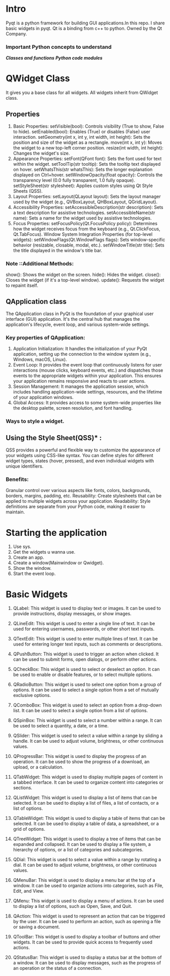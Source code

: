# Intro
Pyqt is a python framework for building GUI applications.In this repo. I share basic widgets in pyqt. Qt is a binding from c++ to python. Owned by the Qt Company.

### Important Python concepts to understand 
_**Classes and functions**_
_**Python code modules**_

# QWidget Class 
It gives you a base class for all widgets.
All widgets inherit from QWidget class.
## Properties 
1. Basic Properties:
setVisible(bool): Controls visibility (True to show, False to hide).
setEnabled(bool): Enables (True) or disables (False) user interaction.
setGeometry(int x, int y, int width, int height): Sets the position and size of the widget as a rectangle.
move(int x, int y): Moves the widget to a new top-left corner position.
resize(int width, int height): Changes the widget's size.
2. Appearance Properties:
setFont(QFont font): Sets the font used for text within the widget.
setToolTip(str tooltip): Sets the tooltip text displayed on hover.
setWhatsThis(str whatsThis): Sets the longer explanation displayed on Ctrl+hover.
setWindowOpacity(float opacity): Controls the transparency level (0.0 fully transparent, 1.0 fully opaque).
setStyleSheet(str stylesheet): Applies custom styles using Qt Style Sheets (QSS).
3. Layout Properties:
setLayout(QLayout layout): Sets the layout manager used by the widget (e.g., QVBoxLayout, QHBoxLayout, QGridLayout).
4. Accessibility Properties:
setAccessibleDescription(str description): Sets a text description for assistive technologies.
setAccessibleName(str name): Sets a name for the widget used by assistive technologies.
5. Focus Properties:
setFocusPolicy(Qt.FocusPolicy policy): Determines how the widget receives focus from the keyboard (e.g., Qt.ClickFocus, Qt.TabFocus).
Window System Integration Properties (for top-level widgets):
setWindowFlags(Qt.WindowFlags flags): Sets window-specific behavior (resizable, closable, modal, etc.).
setWindowTitle(str title): Sets the title displayed in the window's title bar.
### Note ::Additional Methods:
show(): Shows the widget on the screen.
hide(): Hides the widget.
close(): Closes the widget (if it's a top-level window).
update(): Requests the widget to repaint itself.

## QApplication class 
The QApplication class in PyQt is the foundation of your graphical user interface (GUI) application. It's the central hub that manages the application's lifecycle, event loop, and various system-wide settings. 

### Key properties of QApplication:
1. Application Initialization: It handles the initialization of your PyQt application, setting up the connection to the window system (e.g., Windows, macOS, Linux).
2. Event Loop: It provides the event loop that continuously listens for user interactions (mouse clicks, keyboard events, etc.) and dispatches those events to the appropriate widgets within your application. This ensures your application remains responsive and reacts to user actions.
3. Session Management: It manages the application session, which includes handling application-wide settings, resources, and the lifetime of your application windows.
4. Global Access: It provides access to some system-wide properties like the desktop palette, screen resolution, and font handling.

### Ways to style a widget.
## Using the Style Sheet(QSS)* :
QSS provides a powerful and flexible way to customize the appearance of your widgets using CSS-like syntax.
You can define styles for different widget types, states (hover, pressed), and even individual widgets with unique identifiers.
### Benefits:
Granular control over various aspects like fonts, colors, backgrounds, borders, margins, padding, etc.
Reusability: Create stylesheets that can be applied to multiple widgets across your application.
Readability: Style definitions are separate from your Python code, making it easier to maintain.

# Starting the application
1. Use sys.
2. Get the widgets u wanna use. 
3. Create an app.
4. Create a window(Mainwindow or Qwidget).
5. Show the window.
6. Start the event loop.


# Basic Widgets

1. QLabel: This widget is used to display text or images. It can be used to provide instructions, display messages, or show images.

2. QLineEdit: This widget is used to enter a single line of text. It can be used for entering usernames, passwords, or other short text inputs.

3. QTextEdit: This widget is used to enter multiple lines of text. It can be used for entering longer text inputs, such as comments or descriptions.

4. QPushButton: This widget is used to trigger an action when clicked. It can be used to submit forms, open dialogs, or perform other actions.

5. QCheckBox: This widget is used to select or deselect an option. It can be used to enable or disable features, or to select multiple options.

6. QRadioButton: This widget is used to select one option from a group of options. It can be used to select a single option from a set of mutually exclusive options.

7. QComboBox: This widget is used to select an option from a drop-down list. It can be used to select a single option from a list of options.

8. QSpinBox: This widget is used to select a number within a range. It can be used to select a quantity, a date, or a time.

9. QSlider: This widget is used to select a value within a range by sliding a handle. It can be used to adjust volume, brightness, or other continuous values.

10. QProgressBar: This widget is used to display the progress of an operation. It can be used to show the progress of a download, an upload, or a calculation.

11. QTabWidget: This widget is used to display multiple pages of content in a tabbed interface. It can be used to organize content into categories or sections.

12. QListWidget: This widget is used to display a list of items that can be selected. It can be used to display a list of files, a list of contacts, or a list of options.

13. QTableWidget: This widget is used to display a table of items that can be selected. It can be used to display a table of data, a spreadsheet, or a grid of options.

14. QTreeWidget: This widget is used to display a tree of items that can be expanded and collapsed. It can be used to display a file system, a hierarchy of options, or a list of categories and subcategories.

15. QDial: This widget is used to select a value within a range by rotating a dial. It can be used to adjust volume, brightness, or other continuous values.

16. QMenuBar: This widget is used to display a menu bar at the top of a window. It can be used to organize actions into categories, such as File, Edit, and View.

17. QMenu: This widget is used to display a menu of actions. It can be used to display a list of options, such as Open, Save, and Quit.

18. QAction: This widget is used to represent an action that can be triggered by the user. It can be used to perform an action, such as opening a file or saving a document.

19. QToolBar: This widget is used to display a toolbar of buttons and other widgets. It can be used to provide quick access to frequently used actions.

20. QStatusBar: This widget is used to display a status bar at the bottom of a window. It can be used to display messages, such as the progress of an operation or the status of a connection.